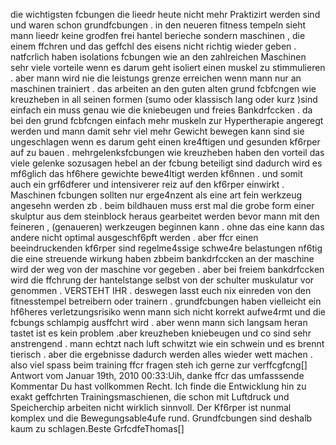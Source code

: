 die wichtigsten fcbungen die lieedr heute nicht mehr Praktizirt werden sind und waren schon grundfcbungen . in den neueren fitness tempeln sieht mann lieedr keine grodfen frei hantel berieche sondern maschinen , die einem ffchren und das geffchl des eisens nicht richtig wieder geben . natfcrlich haben isolations fcbungen wie an den zahlreichen Maschinen sehr viele vorteile wenn  es darum geht isoliert einen muskel zu stimmulieren . aber mann wird nie die leistungs grenze erreichen wenn mann nur an maschinen trainiert . das arbeiten an den guten alten grund fcbfcngen wie kreuzheben in all seinen formen (sumo oder klassisch lang oder kurz )sind einfach ein muss genau wie die kniebeugen und freies Bankdrfccken . da bei den grund fcbfcngen einfach mehr muskeln zur Hypertherapie angeregt werden und mann damit sehr viel mehr Gewicht bewegen kann sind sie ungeschlagen wenn es darum geht einen kre4ftigen und gesunden kf6rper auf zu bauen . mehrgelenksfcbungen wie kreuzheben haben den vorteil das viele gelenke sozusagen hebel an der fcbung beteiligt sind dadurch wird es mf6glich das hf6here gewichte bewe4ltigt werden kf6nnen . und somit auch ein grf6dferer und intensiverer reiz auf den kf6rper einwirkt .  Maschinen fcbungen sollten nur erge4nzent als eine art fein werkzeug angesehn werden zb .  beim bildhauen muss erst mal die grobe form einer skulptur aus dem steinblock heraus gearbeitet werden bevor mann mit den feineren , (genaueren) werkzeugen beginnen kann . ohne das eine kann das andere nicht optimal ausgeschf6pft werden . aber ffcr einen beeindruckenden kf6rper sind regelme4ssige schwe4re belastungen nf6tig die eine streuende wirkung haben zbbeim  bankdrfccken an der maschine wird  der weg von der maschine vor gegeben . aber bei freiem bankdrfccken wird die ffchrung der hantelstange selbst von der schulter muskulatur vor genommen . VERSTEHT IHR  . deswegen lasst euch nix einreden von den fitnesstempel betreibern oder trainern . grundfcbungen haben vielleicht ein hf6heres verletzungsrisiko wenn mann sich nicht korrekt  aufwe4rmt und die fcbungs schlampig ausffchrt  wird . aber  wenn mann sich langsam heran tastet ist es kein problem .aber kreuzheben kniebeugen und co sind sehr anstrengend . mann echtzt nach luft schwitzt wie ein schwein und es brennt tierisch . aber die ergebnisse dadurch werden alles wieder wett machen . also viel spass beim training ffcr fragen steh ich gerne zur verffcgfcng[] Antwort vom Januar 19th, 2010 00:33:Uih, danke ffcr das umfasssende Kommentar  Du hast vollkommen Recht. Ich finde die Entwicklung hin zu exakt geffchrten Trainingsmaschienen, die schon mit Luftdruck und Speicherchip arbeiten nicht wirklich sinnvoll. Der Kf6rper ist nunmal komplex und die Bewegungsable4ufe rund. Grundfcbungen sind deshalb kaum zu schlagen.Beste GrfcdfeThomas[]